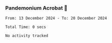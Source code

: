 ### Pandemonium Acrobat 🤸

<!--START_SECTION:waka-->

```all_time
From: 13 December 2024 - To: 20 December 2024

Total Time: 0 secs

No activity tracked
```

<!--END_SECTION:waka-->
